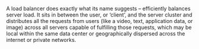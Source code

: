 A load balancer does exactly what its name suggests – efficiently balances server load. It sits in between the user, or ‘client’, and the server cluster and distributes all the requests from users (like a video, text, application data, or image) across all servers capable of fulfilling those requests, which may be local within the same data center or geographically dispersed across the internet or private networks.